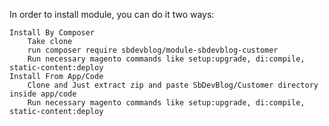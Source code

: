 

In order to install module, you can do it two ways:

    Install By Composer
        Take clone
        run composer require sbdevblog/module-sbdevblog-customer
        Run necessary magento commands like setup:upgrade, di:compile, static-content:deploy
    Install From App/Code
        Clone and Just extract zip and paste SbDevBlog/Customer directory inside app/code
        Run necessary magento commands like setup:upgrade, di:compile, static-content:deploy


